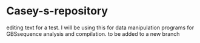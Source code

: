 # Casey-s-repository
editing text for a test. I will be using this for data manipulation programs for GBSsequence analysis and compilation.
to be added to a new branch
